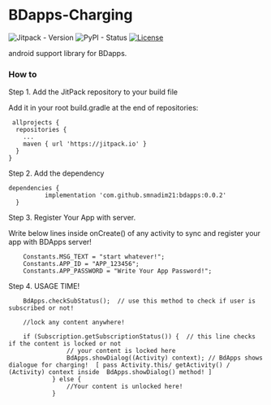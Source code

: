 # BDapps-Charging

![Jitpack - Version](https://img.shields.io/jitpack/v/github/smnadim21/bdapps?color=green)
![PyPI - Status](https://img.shields.io/pypi/status/django)
[![License](https://img.shields.io/badge/License-Apache%202.0-blue.svg)](https://opensource.org/licenses/Apache-2.0)

android support library for BDapps.

### How to 



Step 1. Add the JitPack repository to your build file 

Add it in your root build.gradle at the end of repositories:

     allprojects {
      repositories {
        ...
        maven { url 'https://jitpack.io' }
      }
    }
    
    
Step 2. Add the dependency    

    dependencies {
              implementation 'com.github.smnadim21:bdapps:0.0.2'
      }
    
Step 3. Register Your App with server.

Write below lines inside onCreate() of any activity to sync and register your app with BDApps server! 

        Constants.MSG_TEXT = "start whatever!";
        Constants.APP_ID = "APP_123456";
        Constants.APP_PASSWORD = "Write Your App Password!";
        
Step 4. USAGE TIME!

        BdApps.checkSubStatus();  // use this method to check if user is subscribed or not!
        
        //lock any content anywhere!

        if (Subscription.getSubscriptionStatus()) {  // this line checks if the content is locked or not
                    // your content is locked here
                    BdApps.showDialog((Activity) context); // BdApps shows dialogue for charging!  [ pass Activity.this/ getActivity() / (Activity) context inside  BdApps.showDialog() method! ]
                } else {
                    //Your content is unlocked here!
                }

